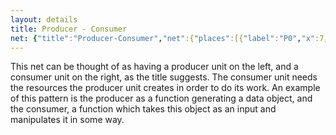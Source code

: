 ```yaml
---
layout: details
title: Producer - Consumer
net: {"title":"Producer-Consumer","net":{"places":[{"label":"P0","x":7,"y":1},{"label":"P1","x":7,"y":14},{"label":"P2","x":20,"y":8},{"label":"P3","x":33,"y":1},{"label":"P4","x":33,"y":14}],"transitions":[{"label":"T0","x":1.55,"y":8,"pre":{"P1":1},"post":{"P0":1}},{"label":"T1","x":13.55,"y":8,"pre":{"P0":1},"post":{"P1":1,"P2":1}},{"label":"T2","x":27.55,"y":8,"pre":{"P2":1,"P4":1},"post":{"P3":1}},{"label":"T3","x":39.55,"y":8,"pre":{"P3":1},"post":{"P4":1}}],"marking":{"P0":1,"P4":1}}, xShift: -0.5 }
---
```

This net can be thought of as having a producer unit on the left, and a consumer unit on the right, as the title suggests. The consumer unit needs the resources the producer unit creates in order to do its work. An example of this pattern is the producer as a function generating a data object, and the consumer, a function which takes this object as an input and manipulates it in some way.
